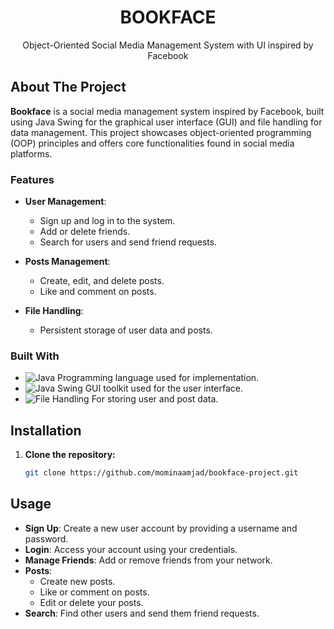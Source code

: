 <a id="readme-top"></a>

<div align="center">

  <h1>BOOKFACE</h1>

  <p align="center">
   Object-Oriented Social Media Management System with UI inspired by Facebook
    <br />

  </p>
</div>

## About The Project

**Bookface** is a social media management system inspired by Facebook, built using Java Swing for the graphical user interface (GUI) and file handling for data management. This project showcases object-oriented programming (OOP) principles and offers core functionalities found in social media platforms.

### Features

- **User Management**: 
  - Sign up and log in to the system.
  - Add or delete friends.
  - Search for users and send friend requests.

- **Posts Management**: 
  - Create, edit, and delete posts.
  - Like and comment on posts.

- **File Handling**: 
  - Persistent storage of user data and posts.

### Built With

- ![Java](https://img.shields.io/badge/java-007396?style=for-the-badge&logo=java&logoColor=ffffff) Programming language used for implementation.
- ![Java Swing](https://img.shields.io/badge/java%20swing-007396?style=for-the-badge&logo=java&logoColor=ffffff) GUI toolkit used for the user interface.
- ![File Handling](https://img.shields.io/badge/file%20handling-000000?style=for-the-badge&logo=java&logoColor=ffffff) For storing user and post data.

## Installation

1. **Clone the repository:**

   ```sh
   git clone https://github.com/mominaamjad/bookface-project.git

## Usage

- **Sign Up**: Create a new user account by providing a username and password.
- **Login**: Access your account using your credentials.
- **Manage Friends**: Add or remove friends from your network.
- **Posts**:
  - Create new posts.
  - Like or comment on posts.
  - Edit or delete your posts.
- **Search**: Find other users and send them friend requests.

